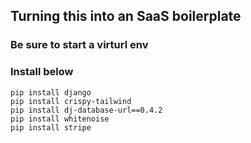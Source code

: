 ## Turning this into an SaaS boilerplate

### Be sure to start a virturl env

### Install below

```
pip install django
pip install crispy-tailwind
pip install dj-database-url==0.4.2
pip install whitenoise
pip install stripe
```
